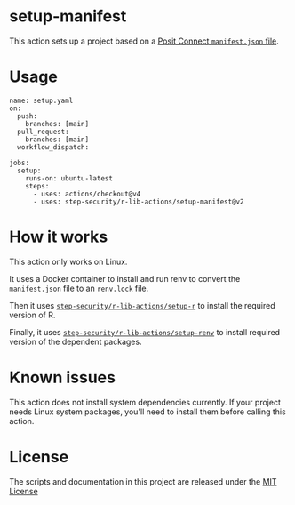 # setup-manifest

This action sets up a project based on a
[Posit Connect `manifest.json` file](https://docs.posit.co/connect/user/publishing-cli-manifest/).

# Usage

```
name: setup.yaml
on:
  push:
    branches: [main]
  pull_request:
    branches: [main]
  workflow_dispatch:

jobs:
  setup:
    runs-on: ubuntu-latest
    steps:
      - uses: actions/checkout@v4
      - uses: step-security/r-lib-actions/setup-manifest@v2
```

# How it works

This action only works on Linux.

It uses a Docker container to install and run renv to convert the
`manifest.json` file to an `renv.lock` file.

Then it uses [`step-security/r-lib-actions/setup-r`](https://github.com/step-security/r-lib-actions/tree/main/setup-r)
to install the required version of R.

Finally, it uses [`step-security/r-lib-actions/setup-renv`](https://github.com/step-security/r-lib-actions/tree/main/setup-renv)
to install required version of the dependent packages.

# Known issues

This action does not install system dependencies currently. If your
project needs Linux system packages, you'll need to install them before
calling this action.

# License

The scripts and documentation in this project are released under the [MIT License](LICENSE)
